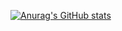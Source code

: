 [![Anurag's GitHub stats](https://github-readme-stats.vercel.app/api?username=Marcos0221)](https://github.com/Marcos0221/Marcos0221)
